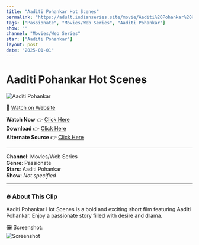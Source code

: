 ```yaml
---
title: "Aaditi Pohankar Hot Scenes"
permalink: "https://adult.indianseries.site/movie/Aaditi%20Pohankar%20Hot%20Scenes"
tags: ["Passionate", "Movies/Web Series", "Aaditi Pohankar"]
show: ""
channel: "Movies/Web Series"
star: ["Aaditi Pohankar"]
layout: post
date: "2025-01-01"
---
```


# Aaditi Pohankar Hot Scenes

![Aaditi Pohankar](https://shorts.desisins.com/wp-content/uploads/2024/02/Aditi-Pohankar-DesiSins.com_.jpg)

🔗 [Watch on Website](https://adult.indianseries.site/movie/Aaditi%20Pohankar%20Hot%20Scenes)

**Watch Now** 👉 [Click Here](https://adult.indianseries.site/movie/Aaditi%20Pohankar%20Hot%20Scenes)  
**Download** 👉 [Click Here](https://adult.indianseries.site/movie/Aaditi%20Pohankar%20Hot%20Scenes)  
**Alternate Source** 👉 [Click Here](https://adult.indianseries.site/movie/Aaditi%20Pohankar%20Hot%20Scenes)

---

**Channel**: Movies/Web Series  
**Genre**: Passionate  
**Stars**: Aaditi Pohankar  
**Show**: *Not specified*

---

### 🔥 About This Clip

Aaditi Pohankar Hot Scenes is a bold and exciting short film featuring Aaditi Pohankar. Enjoy a passionate story filled with desire and drama.
 
🖼️ Screenshot:  
![Screenshot](https://shorts.desisins.com/wp-content/uploads/2024/02/Aditi-Pohankar-DesiSins.com_.jpg)
